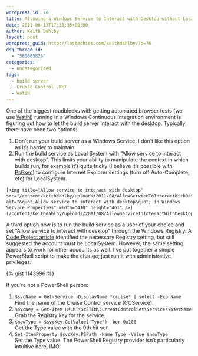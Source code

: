 ```yaml
---
wordpress_id: 76
title: Allowing a Windows Service to Interact with Desktop without LocalSystem
date: 2011-08-13T17:38:35+00:00
author: Keith Dahlby
layout: post
wordpress_guid: http://lostechies.com/keithdahlby/?p=76
dsq_thread_id:
  - "385005825"
categories:
  - Uncategorized
tags:
  - build server
  - Cruise Control .NET
  - WatiN
---
```

One of the biggest roadblocks with getting automated browser tests (we use [WatiN](http://watin.org/ "WatiN")) running in a Windows Continuous Integration environment is figuring out how to let the build server interact with the desktop. Typically there have been two options:

  1. Don&#8217;t run your build server as a Windows Service. I don&#8217;t like this option as it&#8217;s harder to maintain.
  2. Run the build service as Local System with &#8220;Allow service to interact with desktop&#8221;. This limits your ability to manipulate the context in which builds run, for example it&#8217;s quite tricky (I believe it&#8217;s possible with [PsExec](http://technet.microsoft.com/en-us/sysinternals/bb897553.aspx "Sysinternals PsExec")) to configure Internet Explorer settings (turn off Auto-Complete, etc) for LocalSystem.
  
    [<img title="Allow service to interact with desktop" src="/content/keithdahlby/uploads/2011/08/AllowServiceToInteractWithDesktop.png" alt="&quot;Allow service to interact with desktop&quot; in Windows Service Properties" width="410" height="461" />](/content/keithdahlby/uploads/2011/08/AllowServiceToInteractWithDesktop.png)

A third option now is to run the build service as a user of your choice and set &#8220;Allow service to interact with desktop&#8221; through the Windows Registry. A [Code Project article](http://www.codeproject.com/KB/install/cswindowsservicedesktop.aspx "Interact With Desktop when Installing Windows Service") identified the necessary Registry setting, but still suggested the account must be LocalSystem. However, the same setting appears to work for other accounts as well. I&#8217;ve put together a simple PowerShell script to make the change; just run it with administrative privileges:

{% gist 1143996 %}

If you&#8217;re not a PowerShell person:

  1. `$svcName = Get-Service -DisplayName *cruise* | select -Exp Name`  
    Find the name of the Cruise Control service (CCService).
  2. `$svcKey = Get-Item HKLM:\SYSTEM\CurrentControlSet\Services\$svcName`  
    Grab the Registry key for the service.
  3. `$newType = $svcKey.GetValue('Type') -bor 0x100`  
    Get the Type value with the 9th bit set.
  4. `Set-ItemProperty $svcKey.PSPath -Name Type -Value $newType`  
    Set the Type value. The PowerShell Registry provider isn&#8217;t particularly intuitive here, IMO.